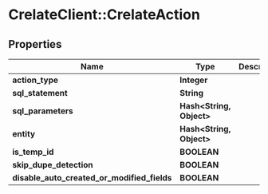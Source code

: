 # CrelateClient::CrelateAction

## Properties
Name | Type | Description | Notes
------------ | ------------- | ------------- | -------------
**action_type** | **Integer** |  | [optional] 
**sql_statement** | **String** |  | [optional] 
**sql_parameters** | **Hash&lt;String, Object&gt;** |  | [optional] 
**entity** | **Hash&lt;String, Object&gt;** |  | [optional] 
**is_temp_id** | **BOOLEAN** |  | [optional] 
**skip_dupe_detection** | **BOOLEAN** |  | [optional] 
**disable_auto_created_or_modified_fields** | **BOOLEAN** |  | [optional] 


